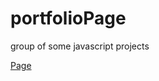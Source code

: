 # portfolioPage
group of some javascript projects

[Page](https://blairjackson.github.io/portfolioPage/)
